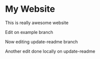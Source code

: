 # My Website

This is really awesome website


Edit on example branch

Now editing update-readme branch

Another edit done locally on update-readme
